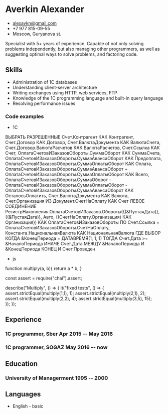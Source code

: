 # Averkin Alexander

- alexavkn@gmail.com
- +7 977 815-09-55
- Moscow, Guryanova st.

Specialist with 5+ years of experience. Capable of not only solving problems independently,
but also managing other programmers, as well as suggesting optimal ways to solve problems,
and factoring code.

## Skills

- Administration of 1C databases
- Understanding client-server architecture
- Writing exchanges using HTTP, web services, FTP
- Knowledge of the 1C programming language and built-in query language
- Resolving performance issues

### Code examples

- 1C

ВЫБРАТЬ РАЗРЕШЕННЫЕ
	Счет.Контрагент КАК Контрагент,
	Счет.Договор КАК Договор,
	Счет.ВалютаДокумента КАК ВалютаСчета,
	Счет.Договор.ВалютаРасчетов КАК ВалютаРасчетов,
	Счет.Ссылка КАК Счет,
	ОплатаСчетовИЗаказовОбороты.СуммаОборот КАК СуммаСчета,
	ОплатаСчетовИЗаказовОбороты.СуммаАвансаОборот КАК Предоплата,
	ОплатаСчетовИЗаказовОбороты.СуммаОплатыОборот КАК Оплата,
	ОплатаСчетовИЗаказовОбороты.СуммаАвансаОборот + ОплатаСчетовИЗаказовОбороты.СуммаОплатыОборот КАК Всего,
	ОплатаСчетовИЗаказовОбороты.СуммаОборот - ОплатаСчетовИЗаказовОбороты.СуммаОплатыОборот - ОплатаСчетовИЗаказовОбороты.СуммаАвансаОборот КАК ОсталосьОплатить,
	Счет.ВалютаДокумента КАК Валюта,
	Счет.Организация
ИЗ
	Документ.СчетНаОплату КАК Счет
		ЛЕВОЕ СОЕДИНЕНИЕ РегистрНакопления.ОплатаСчетовИЗаказов.Обороты({(&ПустаяДата)}, {(&ПустаяДата)}, Авто, {(СчетНаОплату.Организация) КАК Организация}) КАК ОплатаСчетовИЗаказовОбороты
		ПО Счет.Ссылка = ОплатаСчетовИЗаказовОбороты.СчетНаОплату,
	Константа.НациональнаяВалюта КАК НациональнаяВалюта
ГДЕ
	ВЫБОР
			КОГДА &КонецПериода = ДАТАВРЕМЯ(1, 1, 1)
				ТОГДА Счет.Дата >= &НачалоПериода
			ИНАЧЕ Счет.Дата МЕЖДУ &НачалоПериода И &КонецПериода
		КОНЕЦ
	И Счет.Проведен

- js

function multiply(a, b){
  return a * b;
}

const assert = require("chai").assert;

describe("Multiply", () => {
  it("fixed tests", () => {
    assert.strictEqual(multiply(1,1), 1);
    assert.strictEqual(multiply(2,1), 2);
    assert.strictEqual(multiply(2,2), 4);
    assert.strictEqual(multiply(3,5), 15);   
  });
});

## Experience

### <span>1C programmer, Sber</span> <span>Apr 2015 -- May 2016</span>
### <span>1C programmer, SOGAZ</span> <span>May 2016 -- now</span>

## Education

### <span>University of Managerment</span> <span>1995 -- 2000</span>

## Languages
- English - basic